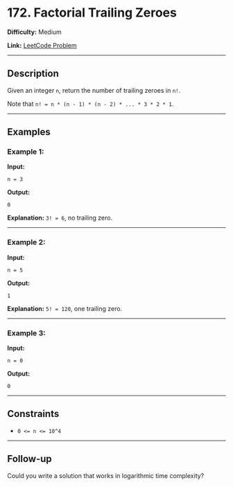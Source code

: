 # 172. Factorial Trailing Zeroes

**Difficulty:** Medium

**Link:** [LeetCode Problem](https://leetcode.com/problems/factorial-trailing-zeroes/)

---

## Description

Given an integer `n`, return the number of trailing zeroes in `n!`.

Note that `n! = n * (n - 1) * (n - 2) * ... * 3 * 2 * 1`.

---

## Examples

### Example 1:

**Input:**

```plaintext
n = 3
```

**Output:**

```plaintext
0
```

**Explanation:**
`3! = 6`, no trailing zero.

---

### Example 2:

**Input:**

```plaintext
n = 5
```

**Output:**

```plaintext
1
```

**Explanation:**
`5! = 120`, one trailing zero.

---

### Example 3:

**Input:**

```plaintext
n = 0
```

**Output:**

```plaintext
0
```

---

## Constraints

- `0 <= n <= 10^4`

---

## Follow-up

Could you write a solution that works in logarithmic time complexity?
